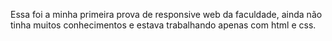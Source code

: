 Essa foi a minha primeira prova de responsive web da faculdade, ainda não tinha muitos conhecimentos e estava trabalhando apenas com html e css.
